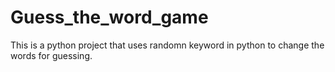 # Guess_the_word_game
This is a python project that uses randomn keyword in python to change the words for guessing.

